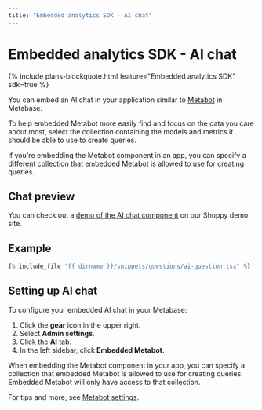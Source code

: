 ```yaml
---
title: "Embedded analytics SDK - AI chat"
---
```


# Embedded analytics SDK - AI chat

{% include plans-blockquote.html feature="Embedded analytics SDK" sdk=true %}

You can embed an AI chat in your application similar to [Metabot](../embedded-analytics-js.md) in Metabase.

To help embedded Metabot more easily find and focus on the data you care about most, select the collection containing the models and metrics it should be able to use to create queries.

If you're embedding the Metabot component in an app, you can specify a different collection that embedded Metabot is allowed to use for creating queries.

## Chat preview

You can check out a [demo of the AI chat component](https://embedded-analytics-sdk-demo.metabase.com/admin/analytics/new/ask-metabot) on our Shoppy demo site.

## Example

```typescript
{% include_file "{{ dirname }}/snippets/questions/ai-question.tsx" %}
```

## Setting up AI chat

To configure your embedded AI chat in your Metabase:

1. Click the **gear** icon in the upper right.
2. Select **Admin settings**.
3. Click the **AI** tab.
4. In the left sidebar, click **Embedded Metabot**.

When embedding the Metabot component in your app, you can specify a collection that embedded Metabot is allowed to use for creating queries. Embedded Metabot will only have access to that collection.

For tips and more, see [Metabot settings](../../ai/settings.md).
